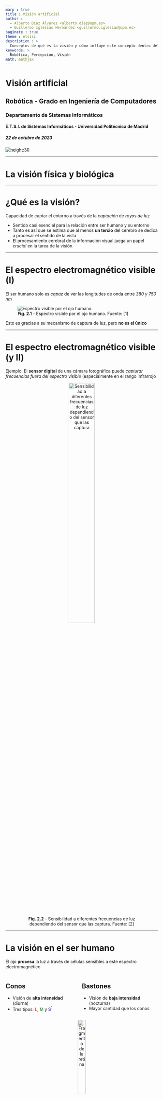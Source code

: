```yaml
---
marp : true
title : Visión artificial
author :
  - Alberto Díaz Álvarez <alberto.diaz@upm.es>
  - Guillermo Iglesias Hernández <guillermo.iglesias@upm.es>
paginate : true
theme : etsisi
description : >
  Conceptos de qué es la visión y cómo influye este concepto dentro del área de la percepción en la robótica
keywords: >
  Robótica, Percepción, Visión
math: mathjax
---
```


<!-- _class: titlepage -->

# Visión artificial

## Robótica - Grado en Ingeniería de Computadores

### Departamento de Sistemas Informáticos

#### E.T.S.I. de Sistemas Informáticos - Universidad Politécnica de Madrid

##### 22 de octubre de 2023

[![height:30](https://img.shields.io/badge/License-CC%20BY--NC--SA%204.0-informational.svg)](https://creativecommons.org/licenses/by-nc-sa/4.0/)

---

# La visión física y biológica<!-- _class: section -->

---

# ¿Qué es la visión?

Capacidad de captar el entorno a través de la _captación_ de _rayos de luz_

- Sentido casi esencial para la relación entre ser humano y su entorno
- Tanto es así que se estima que al menos **un tercio** del cerebro se dedica a procesar el sentido de la vista
- El procesamiento cerebral de la información visual juega un papel _crucial_ en la tarea de la visión.

---

# El espectro electromagnético visible (I)

El ser humano solo es _capaz_ de ver las longitudes de onda entre _380 y 750 nm_

<figure class="image">
  <img src="images/t2/espectro.png" alt="Espectro visible por el ojo humano">
  <figcaption><b>Fig. 2.1</b> - Espectro visible por el ojo humano. Fuente: [1]</figcaption>
</figure>

Esto es gracias a su mecanismo de captura de luz, pero **no es el único**

---

# El espectro electromagnético visible (y II)

Ejemplo: El **sensor digital** de una cámara fotográfica puede _capturar frecuencias fuera del espectro visible_ (especialmente en el rango infrarrojo

<figure class="image">
  <center>
  <img style="width: 45%" src="images/t2/sensor-spectrum.png" alt="Sensibilidad a diferentes frecuencias de luz dependiendo del sensor que las captura">
  <figcaption><b>Fig. 2.2</b> - Sensibilidad a diferentes frecuencias de luz dependiendo del sensor que las captura. Fuente: [2]</figcaption>
  </center>
</figure>

---

# La visión en el ser humano

El ojo **procesa** la luz a través de células sensibles a este espectro electromagnético

<div class="columns">
<div class="column">
  
## Conos

- Visión de **alta intensidad** (diurna)
- Tres tipos: <span style="color:red">L</span>, <span style="color:green">M</span> y <span style="color:blue">S</span><sup>1</sup>

</div>
<div class="column">

## Bastones

- Visión de **baja intensidad** (nocturna)
- Mayor cantidad que los conos

</div>
</div>

<figure class="image">
  <center>
  <img style="width: 25%" src="images/t2/retina.jpg" alt="Fragmento de la retina">
  <figcaption><b>Fig. 2.3</b> - Fragmento de la retina. Fuente: [3]</figcaption>
  </center>
</figure>

> <sup>1</sup> Su ausencia o mal funcionamiento llevan a problemas de percepción de colores como la protanopía (<span style="color:red">L</span>), deuteranopía (<span style="color:green">M</span>), tritanopía (<span style="color:blue">S</span>) o acromatopsia (<span style="color:red">L</span>, <span style="color:green">M</span> y <span style="color:blue">S</span>)

---

# Rango del color percibido

**No todos** los colores se captan con la misma **intensidad**.

<figure class="image">
  <center>
  <img src="images/t2/espectro-sensible.png" alt="Longitudes de onda capturadas por cada tipo de célula fotosensible del ojo">
  <figcaption><b>Fig. 2.4</b> - Longitudes de onda capturadas por cada tipo de célula fotosensible del ojo. Fuente: [6]</figcaption>
  </center>
</figure>

---

# La visión neuronal<!-- _class: section-->

---

# El cerebro en la visión

Tras captar la luz, **el cerebro da sentido a los estímulos** capturados por el ojo

- El _hardware_ se encarga de _captar la señal_ y el _software_ la _procesa adecuadamente_

<figure class="image">
  <center>
  <img style="width: 25%" src="images/t2/cat-cortex.png" alt="La información visual se procesa en un <i>pipeline</i> de menor a mayor complejidad">
  <figcaption><b>Fig. 2.5</b> - La información visual se procesa en un <i>pipeline</i> de menor a mayor complejidad. Fuente: [9]</figcaption>
  </center>
</figure>

La **corteza visual primaria** es la **primera capa que procesa** la información visual

- Trabaja con formas sencillas, dando información procesada a capas superiores
- Según avanza en el procesamiento, se reconocen formas más complejas

---

# Introducción a la visión por computador<!-- _class: section -->

---

# ¿Qué es la visión por computador?

Rama de la inteligencia artificial encargada del procesamiento de imagen digital

- No dejan de producirse grandes avances gracias a la mejora en la técnica
- Las redes neuronales tienen **mucho** (en realidad **todo**) que ver

<figure class="image">
  <center>
  <img src="images/t2/cv-evolution.png" alt="Evolución del campo de la visión por computador durante los últimos años">
  <figcaption><b>Fig. 2.6</b> - Evolución del campo de la visión por computador durante los últimos años. Fuente: [11]</figcaption>
  </center>
</figure>

---

# Algunas de sus aplicaciones

- **Clasificación** de imágenes
- **Deteción** y **reconocimiento** de objetos
- **Segmentación** de objetos
- **Generación** de imágenes
- **Domain-to-domain translation**
- **Text-to-image translation**
- **Superresolution**

---

# Captura de imagen tradicional<!-- _class: section -->

---

# De la necesidad de capturar el mundo

<div class="columns">
<div class="column">
La tecnología ha permitido capturar el mundo de formas cada vez más precisas

- Una de estas formas ha sido **simular** el sentido de **la vista**

Leonardo da Vinci fue el precursor en capturar imágenes a través de la **proyección de la luz**

- Éste y otros permitían **capturar** parte de la realidad, pero _**no su digitalización**_

</div>
<div class="column">
<figure>
  <center>
  <img src="https://upload.wikimedia.org/wikipedia/commons/9/9f/Camera_obscura.jpg" alt="Camera obscura" style="width:50%">
  <figcaption align="center">
  
  **Fig.1** - _Camera Obscura_. Fuente: [Wikimedia Commons](https://commons.wikimedia.org/wiki/File:Camera_obscura.jpg)

  </figcaption>
  </center>
</figure>
</div>

---

# La cámara <i>pinhole</i> (I)

El modelo de cámara _pinhole_ permite la formación de imágenes a través
del paso por una abertura _minúscula_ de la luz, proyectándose sobre un
plano de imagen.

<center>
<img src="https://upload.wikimedia.org/wikipedia/commons/3/3b/Pinhole-camera.svg" alt="Cámara pinhole" style="height:75%">
<figcaption align="center">

**Fig.1** - Esquema de cámara tipo <i>pinhole</i>. Fuente: [Wikimedia Commons](https://commons.wikimedia.org/wiki/File:Pinhole-camera.png)

</figcaption>
</center>

Los objetos capturados _se invierten_  respecto su posición real

---

# La cámara <i>pinhole</i> (II)

<div class="columns">
<div class="column">
La principal desventaja tiene que ver justo con la abertura por la que pasa la luz:

1. Si es demasiado **grande**, la imagen se **difumina**
2. Si es demasiado **pequeña**, se producen **difracciones**

De los intentos de evitar esta difuminación nace el campo de la **óptica**
</div>
<div class="column">
<figure>
  <center>
  <img src="images/t2/pinhole-apertures.png" alt="Diferentes aperturas de cámara pinhole" style="width:65%">
  <figcaption align="center">
  
  **Fig.1** - Diferentes aperturas. Fuente: Ni idea.

  </figcaption>
  </center>
</figure>
</div>
</div>
<hr>

Friknota: Mr. Pinhole ([http://www.mrpinhole.com/calcpinh.php](http://www.mrpinhole.com/calcpinh.php))

---

# Modelo de lente fina

Las lentes son el principal logro de la óptica. Éstas permiten:

- Aumentar el tamaño de la apertura de la cámara
- Disminuir el desenfoque producido
- **Orientar** los rayos de luz
- **Corregir** las aberraciones producidas por otras lentes

<center>
<img src="https://www.fisicalab.com/sites/all/files/contenidos/optica/diagrama-rayos-lente-convexa.jpg" alt="Diagrama de rayos de una lente convexa">
<figcaption align="center">

**Fig.1** - Diagrama de rayos de una lente convexa. Fuente: [FisicaLab](https://www.fisicalab.com/apartado/lentes-delgadas)

</figcaption>
</center>

---

# Calibración en una cámara

Las diferentes lentes de una cámara producen **distorsiones** en la imagen

- También se denominan **aberraciones** y son inevitables

La **calibración** es un proceso que permite **corregir** estas distorsiones

- Se realiza a través de **algoritmos** que permiten **rectificar** la imagen
- Forma parte del campo de la **visión por computador**

<center>
<img src="https://www.globalastronomia.com/wp-content/uploads/2020/08/arti%CC%81culo-1-sep-20-1200x600-1.jpg" alt="Diagrama de rayos de una lente convexa" style="width:35%">
<figcaption align="center">

**Fig.1** - Aberración de tipo esférica. Antes y después de aplicar el algoritmo [COSTAR](https://es.wikipedia.org/wiki/%C3%93ptica_Correctiva_de_Sustituci%C3%B3n_Axial_del_Telescopio_Espacial). Fuente: [Revista Astronomía](https://www.globalastronomia.com/aberraciones-opticas/).

</figcaption>
</center>

---

# La cámara digital

Dispositivo que permite capturar imágenes a través de un sensor digital

- Suelen contener un sensor con miles (millones) de receptores de intensidad de luz
- Dos tipos principales, dependiendo de cómo se convierte de fotón a electrón:
  - **CCD** (_Charge-Coupled Device_): A través de un chip externo al sensor
  - **CMOS** (_Complementary Metal-Oxide Semiconductor_): En el propio sensor

<center>
<img src="https://res.cloudinary.com/tbmg/c_scale,w_800,f_auto,q_auto/v1523743249/sites/tb/articles/sup/PIT/2017/features/07_PIT-0717-p03_fig1.jpg" alt="Diagrama de rayos de una lente convexa" style="width:35%">
<figcaption align="center">

**Fig.1** - Diferencia entre sensor CCD y sensor CMOS. Fuente: [Tech Briefs](https://res.cloudinary.com/tbmg/c_scale,w_800,f_auto,q_auto/v1523743249/sites/tb/articles/sup/PIT/2017/features/07_PIT-0717-p03_fig1.jpg).

</figcaption>
</center>

> [The ultimate image sensor guide: EMCCD vs. SCMOS vs. CMOS vs. CCD](https://www.e-consystems.com/blog/camera/technology/the-ultimate-image-sensor-guide-emccd-vs-scmos-vs-cmos-vs-ccd/)

---

# ¿Y cómo se capturar color?

Capturar sólo niveles de luz **no nos permite diferenciar colores**

Para la captura de colores existen principalmente dos soluciones:

<div class="columns">
<div class="column">

## Triple CCD

- Un prisma divide la luz en tres haces
- Cada haz a un sensor digital distinto

<center>
<img src="https://upload.wikimedia.org/wikipedia/commons/e/ef/Dichroic-prism.svg" alt="Triple CCD" style="height:150">
<figcaption align="center">

**Fig.1** - Esquema de Triple CCD. Fuente: [Wikipedia](https://en.wikipedia.org/wiki/Three-CCD_camera#/media/File:Dichroic-prism.svg).

</figcaption>
</center>
</div>
<div class="column">

## Mosaico de Bayer

- Un filtro en cada receptor de luz
- 50% verdes, 25% rojos y 25% azules

<center>
<img src="https://upload.wikimedia.org/wikipedia/commons/3/37/Bayer_pattern_on_sensor.svg" alt="Diagrama de rayos de una lente convexa" style="height:150">
<figcaption align="center">

**Fig.1** - Representación de un Mosaico de Bayer. Fuente: [Wikipedia](https://es.wikipedia.org/wiki/Mosaico_de_Bayer#/media/Archivo:Bayer_pattern_on_sensor.svg).

</figcaption>
</center>
</div>
</div>

---

# Limitados al rango de luz visible

Los sensores están limitados para capturar **lo que ve el ojo humano**

<center>
<img src="https://www.ir-photo.net/image/standard_camera.png" alt="Esquema estándar de sensibilidad de la cámara" style="height:150">
<figcaption align="center">

**Fig.1** - Esquema estándar de sensibilidad de la cámara. Fuente: [IR Photo](https://www.ir-photo.net/ir_imaging.html).

</figcaption>
</center>

El rango _infrarrojo_ se bloquea a través del uso de _filtros_

- Estos impiden que ciertas frecuencias atraviesen la lente y lleguen al sensor

---

# Imagen digital<!-- _class: section -->

---

# ¿Qué es una imagen digital?

Tras conocer cómo se captura una escena de la realidad y esta es digitalizada, ahora es vital conocer en profundidad las características de las imágenes digitales.

<center>
<img src="images/t2/imagen-digital.png" alt="Ejemplo de una imagen digital" style="height:300">
<figcaption align="center">

**Fig.1** - Ejemplo de una imagen digital.

</figcaption>
</center>

Una imagen digital está formada por _píxeles_, los cuales corresponden con la intensidad de color para cierto punto de la imagen

---

# Elementos de una imagen digital

Una imagen digital se compone de píxeles, sin embargo existen distintas características que definen a dicha imagen:

- Tamaño de la imagen
- Número de canales
- Codificación de los canales
- Profundidad de color

---

# Tamaño de la imagen

El tamaño de la imagen o _resolución_ corresponde con el _número de píxeles_ que forman dicha imagen.

- Dependiendo de la imagen, su dimensión o _relación de aspecto_ puede variar

<center>
<img src="images/t2/tamaño-imagen.png" alt="Tamaño de una imagen digital" style="height:300">
<figcaption align="center">

**Fig.1** - Tamaño de una imagen digital

</figcaption>
</center>

---

# Canales

Conjunto de píxeles que definen la _intensidad para cierto rango de frecuencias_ de una imagen

- Los distintos canales de una imagen se _combinan_ para formar la imagen final
- Dependiendo del **tipo de codificación**, el **número** y **configuración** de canales puede variar

<center>
<img src="images/t2/canales-imagen.png" alt="Diferentes canales de una imagen" style="height:250">
<figcaption align="center">

**Fig.1** - Diferentes canales de una imagen que conforman la imagen final

</figcaption>
</center>

---

# Profundidad de color

La información de cada píxel _debe estar normalizada_ en un rango de valores

- Éste indica la _precisión_ a la cual fue capturada la intensidad de luz en ese punto

La **profundidad de color** indica cuánta intensidad de luz representa el valor de cada píxel

---

# La imagen en la informática

A la hora de programar, una imagen se representa con una _matriz numérica_ de valores, en la que cada posición corresponde a un _píxel_

- A través de bibliotecas como numpy se pueden realizar transformaciones en la composición de las imágenes

<center>
<img src="https://upload.wikimedia.org/wikipedia/commons/d/d0/Google_Colaboratory_SVG_Logo.svg" alt="Logotipo de Google Colab" style="height:250px">
<figcaption align="center">

</figcaption>
</center>

Ejercicio: [Imagen_Digital.ipynb](https://colab.research.google.com/drive/1k2vqQOiMMxOSOsZqHdhZ1Z-eblhtvvVV?usp=drive_link)<sup>1</sup>

> <https://colab.research.google.com/drive/1k2vqQOiMMxOSOsZqHdhZ1Z-eblhtvvVV?usp=drive_link>

---

# ¡GRACIAS!<!--_class: endpage-->
